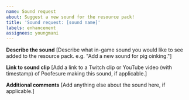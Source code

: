 ```yaml
---
name: Sound request
about: Suggest a new sound for the resource pack!
title: 'Sound request: [sound name]'
labels: enhancement
assignees: youngmani
---
```


**Describe the sound**
[Describe what in-game sound you would like to see added to the resource pack. e.g. "Add a new sound for pig oinking."]

**Link to sound clip**
[Add a link to a Twitch clip or YouTube video (with timestamp) of Poofesure making this sound, if applicable.]

**Additional comments**
[Add anything else about the sound here, if applicable.]
